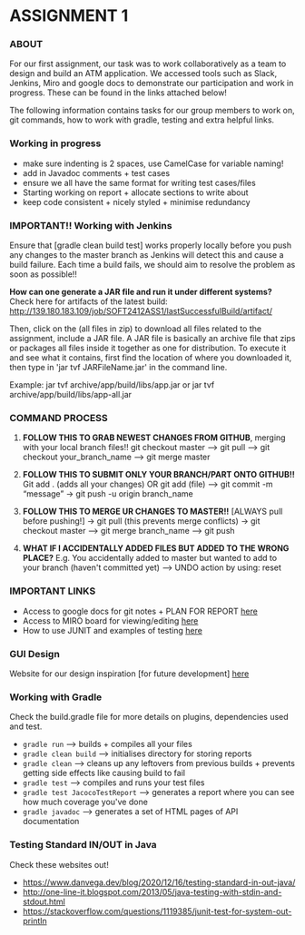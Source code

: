 # ASSIGNMENT 1

### ABOUT

For our first assignment, our task was to work collaboratively as a team to design and build an ATM application. We accessed tools such as Slack, Jenkins, Miro and google docs to demonstrate our participation and work in progress. These can be found in the links attached below!

The following information contains tasks for our group members to work on, git commands, how to work with gradle, testing and extra helpful links.

### Working in progress

* make sure indenting is 2 spaces, use CamelCase for variable naming!
* add in Javadoc comments + test cases
* ensure we all have the same format for writing test cases/files
* Starting working on report + allocate sections to write about
* keep code consistent + nicely styled + minimise redundancy

### IMPORTANT!! Working with Jenkins 

Ensure that [gradle clean build test] works properly locally before you push any changes to the master branch as Jenkins will detect this and 
cause a build failure. Each time a build fails, we should aim to resolve the problem as soon as possible!!

**How can one generate a JAR file and run it under different systems?**
Check here for artifacts of the latest build: http://139.180.183.109/job/SOFT2412ASS1/lastSuccessfulBuild/artifact/

Then, click on the (all files in zip) to download all files related to the assignment, include a JAR file. A JAR file is basically an archive 
file that zips or packages all files inside it together as one for distribution. To execute it and see what it contains, first find the location 
of where you downloaded it, then type in 'jar tvf JARFileName.jar' in the command line.

Example: jar tvf archive/app/build/libs/app.jar  or jar tvf archive/app/build/libs/app-all.jar

### COMMAND PROCESS

1. **FOLLOW THIS TO GRAB NEWEST CHANGES FROM GITHUB**, merging with your local branch files!!
git checkout master --> git pull --> git checkout your_branch_name --> git merge master
 
2. **FOLLOW THIS TO SUBMIT ONLY YOUR BRANCH/PART ONTO GITHUB!!**
Git add . (adds all your changes) OR git add (file) --> git commit -m “message” → git push -u origin branch_name

3. **FOLLOW THIS TO MERGE UR CHANGES TO MASTER!!** [ALWAYS pull before pushing!]
-> git pull (this prevents merge conflicts) -> git checkout master --> git merge branch_name --> git push

4. **WHAT IF I ACCIDENTALLY ADDED FILES BUT ADDED TO THE WRONG PLACE?**
  E.g. You accidentally added to master but wanted to add to your branch (haven't committed yet) --> UNDO action by using: reset <file>
 
### IMPORTANT LINKS

- Access to google docs for git notes + PLAN FOR REPORT [here](https://docs.google.com/document/d/1yB_5BBh-Ltyny6yReWHthtCTx16b87SztbjzvzdXsEM/edit)
- Access to MIRO board for viewing/editing [here](https://miro.com/app/board/o9J_ly_Mywo=/)
- How to use JUNIT and examples of testing [here](https://junit.org/junit5/docs/current/user-guide/)

### GUI Design

Website for our design inspiration [for future development] [here](https://www.commbank.com.au/content/dam/commbank/personal/apply-online/download-printed-forms/atm-guide-for-users-with-low-vision-accessible.pdf)


### Working with Gradle

Check the build.gradle file for more details on plugins, dependencies used and test.
- `gradle run` --> builds + compiles all your files
- `gradle clean build`  --> initialises directory for storing reports
- `gradle clean` --> cleans up any leftovers from previous builds + prevents getting side effects like causing build to fail
- `gradle test`  --> compiles and runs your test files
- `gradle test JacocoTestReport` --> generates a report where you can see how much coverage you've done
- `gradle javadoc` --> generates a set of HTML pages of API documentation

###  Testing Standard IN/OUT in Java

Check these websites out!
- https://www.danvega.dev/blog/2020/12/16/testing-standard-in-out-java/ 
- http://one-line-it.blogspot.com/2013/05/java-testing-with-stdin-and-stdout.html
- https://stackoverflow.com/questions/1119385/junit-test-for-system-out-println
